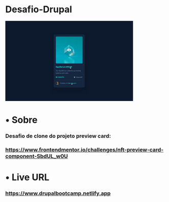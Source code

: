 # Desafio-Drupal

<img src="./design/active-states.jpg" alt="preview" width="400">

# • Sobre 

### Desafio de clone do projeto preview card:
### https://www.frontendmentor.io/challenges/nft-preview-card-component-SbdUL_w0U


# • Live URL
### https://www.drupalbootcamp.netlify.app
